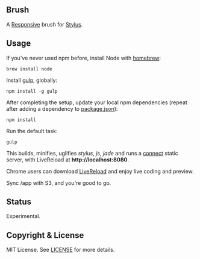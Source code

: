 ## Brush

A [Responsive](http://www.adamkaplan.me/grid/) brush for [Stylus](http://learnboost.github.io/stylus/).

## Usage

If you've never used npm before, install Node with [homebrew](http://brew.sh/):

    brew install node

Install [gulp](http://gulpjs.com), globally:

    npm install -g gulp

After completing the setup, update your local npm dependencies (repeat after adding a dependency to [package.json](/package.json)):

    npm install

Run the default task:

    gulp

This builds, minifies, uglifies _stylus_, _js_, _jade_ and runs a [connect](https://github.com/intesso/connect-livereload) static server, with LiveReload at **http://localhost:8080**.

Chrome users can download [LiveReload](https://chrome.google.com/webstore/detail/livereload/jnihajbhpnppcggbcgedagnkighmdlei) and enjoy live coding and preview.

Sync /app with S3, and you're good to go.

## Status

Experimental.

## Copyright & License

MIT License. See [LICENSE](/LICENSE) for more details.
